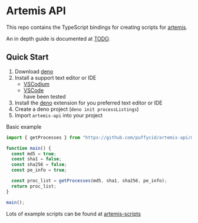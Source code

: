 # Artemis API

This repo contains the TypeScript bindings for creating scripts for
[artemis](https://github.com/puffycid/artemis).

An in depth guide is documented at [TODO]().

## Quick Start

1. Download [deno](https://deno.com/runtime)
2. Install a support text editor or IDE
   - [VSCodium](https://vscodium.com/)
   - [VSCode](https://code.visualstudio.com/)
     \
     have been tested
3. Install the
   [deno](https://deno.com/manual@v1.33.3/getting_started/setup_your_environment)
   extension for you preferred text editor or IDE
4. Create a deno project (`deno init processListings`)
5. Import `artemis-api` into your project

Basic example

```typescript
import { getProcesses } from "https://github.com/puffycid/artemis-api/mod.ts";

function main() {
  const md5 = true;
  const sha1 = false;
  const sha256 = false;
  const pe_info = true;

  const proc_list = getProcesses(md5, sha1, sha256, pe_info);
  return proc_list;
}

main();
```

Lots of example scripts can be found at
[artemis-scripts](https://github.com/puffycid/artemis-scripts)
